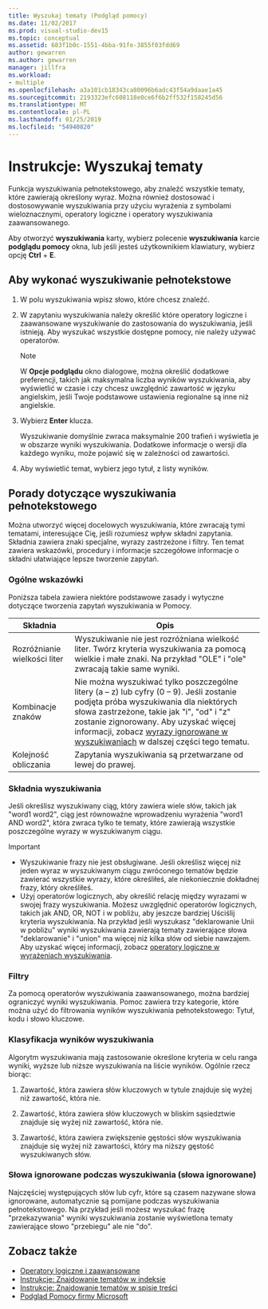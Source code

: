 ```yaml
---
title: Wyszukaj tematy (Podgląd pomocy)
ms.date: 11/02/2017
ms.prod: visual-studio-dev15
ms.topic: conceptual
ms.assetid: 683f1b0c-1551-4bba-91fe-3855f03fdd69
author: gewarren
ms.author: gewarren
manager: jillfra
ms.workload:
- multiple
ms.openlocfilehash: a3a101cb18343ca80096b6adc43f54a9daae1a45
ms.sourcegitcommit: 2193323efc608118e0ce6f6b2ff532f158245d56
ms.translationtype: MT
ms.contentlocale: pl-PL
ms.lasthandoff: 01/25/2019
ms.locfileid: "54940820"
---
```

# <a name="how-to-search-for-topics"></a>Instrukcje: Wyszukaj tematy

Funkcja wyszukiwania pełnotekstowego, aby znaleźć wszystkie tematy, które zawierają określony wyraz. Można również dostosować i dostosowywanie wyszukiwania przy użyciu wyrażenia z symbolami wieloznacznymi, operatory logiczne i operatory wyszukiwania zaawansowanego.

Aby otworzyć **wyszukiwania** karty, wybierz polecenie **wyszukiwania** karcie **podglądu pomocy** okna, lub jeśli jesteś użytkownikiem klawiatury, wybierz opcję **Ctrl** + **E**.

## <a name="to-perform-a-full-text-search"></a>Aby wykonać wyszukiwanie pełnotekstowe

1.  W polu wyszukiwania wpisz słowo, które chcesz znaleźć.

2.  W zapytaniu wyszukiwania należy określić które operatory logiczne i zaawansowane wyszukiwanie do zastosowania do wyszukiwania, jeśli istnieją. Aby wyszukać wszystkie dostępne pomocy, nie należy używać operatorów.

    > [!NOTE]
    > W **Opcje podglądu** okno dialogowe, można określić dodatkowe preferencji, takich jak maksymalna liczba wyników wyszukiwania, aby wyświetlić w czasie i czy chcesz uwzględnić zawartość w języku angielskim, jeśli Twoje podstawowe ustawienia regionalne są inne niż angielskie.

3.  Wybierz **Enter** klucza.

     Wyszukiwanie domyślnie zwraca maksymalnie 200 trafień i wyświetla je w obszarze wyniki wyszukiwania. Dodatkowe informacje o wersji dla każdego wyniku, może pojawić się w zależności od zawartości.

4.  Aby wyświetlić temat, wybierz jego tytuł, z listy wyników.

## <a name="full-text-search-tips"></a>Porady dotyczące wyszukiwania pełnotekstowego

Można utworzyć więcej docelowych wyszukiwania, które zwracają tymi tematami, interesujące Cię, jeśli rozumiesz wpływ składni zapytania. Składnia zawiera znaki specjalne, wyrazy zastrzeżone i filtry. Ten temat zawiera wskazówki, procedury i informacje szczegółowe informacje o składni ułatwiające lepsze tworzenie zapytań.

### <a name="general-guidelines"></a>Ogólne wskazówki

Poniższa tabela zawiera niektóre podstawowe zasady i wytyczne dotyczące tworzenia zapytań wyszukiwania w Pomocy.

|Składnia|Opis|
|------------|-----------------|
|Rozróżnianie wielkości liter|Wyszukiwanie nie jest rozróżniana wielkość liter. Twórz kryteria wyszukiwania za pomocą wielkie i małe znaki. Na przykład "OLE" i "ole" zwracają takie same wyniki.|
|Kombinacje znaków|Nie można wyszukiwać tylko poszczególne litery (a – z) lub cyfry (0 – 9). Jeśli zostanie podjęta próba wyszukiwania dla niektórych słowa zastrzeżone, takie jak "i", "od" i "z" zostanie zignorowany. Aby uzyskać więcej informacji, zobacz [wyrazy ignorowane w wyszukiwaniach](#stopwords) w dalszej części tego tematu.|
|Kolejność obliczania|Zapytania wyszukiwania są przetwarzane od lewej do prawej.|

### <a name="search-syntax"></a>Składnia wyszukiwania

Jeśli określisz wyszukiwany ciąg, który zawiera wiele słów, takich jak "word1 word2", ciąg jest równoważne wprowadzeniu wyrażenia "word1 AND word2", która zwraca tylko te tematy, które zawierają wszystkie poszczególne wyrazy w wyszukiwanym ciągu.

> [!IMPORTANT]
> - Wyszukiwanie frazy nie jest obsługiwane. Jeśli określisz więcej niż jeden wyraz w wyszukiwanym ciągu zwróconego tematów będzie zawierać wszystkie wyrazy, które określiłeś, ale niekoniecznie dokładnej frazy, który określiłeś.
> - Użyj operatorów logicznych, aby określić relację między wyrazami w swojej frazy wyszukiwania. Możesz uwzględnić operatorów logicznych, takich jak AND, OR, NOT i w pobliżu, aby jeszcze bardziej Uściślij kryteria wyszukiwania. Na przykład jeśli wyszukasz "deklarowanie Unii w pobliżu" wyniki wyszukiwania zawierają tematy zawierające słowa "deklarowanie" i "union" ma więcej niż kilka słów od siebie nawzajem. Aby uzyskać więcej informacji, zobacz [operatory logiczne w wyrażeniach wyszukiwania](../help-viewer/logical-operators-search-expressions.md).

### <a name="filters"></a>Filtry

Za pomocą operatorów wyszukiwania zaawansowanego, można bardziej ograniczyć wyniki wyszukiwania. Pomoc zawiera trzy kategorie, które można użyć do filtrowania wyników wyszukiwania pełnotekstowego: Tytuł, kodu i słowo kluczowe.

### <a name="ranking-of-search-results"></a>Klasyfikacja wyników wyszukiwania

Algorytm wyszukiwania mają zastosowanie określone kryteria w celu ranga wyniki, wyższe lub niższe wyszukiwania na liście wyników. Ogólnie rzecz biorąc:

1.  Zawartość, która zawiera słów kluczowych w tytule znajduje się wyżej niż zawartość, która nie.

2.  Zawartość, która zawiera słów kluczowych w bliskim sąsiedztwie znajduje się wyżej niż zawartość, która nie.

3.  Zawartość, która zawiera zwiększenie gęstości słów wyszukiwania znajduje się wyżej niż zawartości, który ma niższy gęstość wyszukiwanych słów.

### <a name="stopwords"> Słowa ignorowane podczas wyszukiwania (słowa ignorowane) </a>

Najczęściej występujących słów lub cyfr, które są czasem nazywane słowa ignorowane, automatycznie są pomijane podczas wyszukiwania pełnotekstowego. Na przykład jeśli możesz wyszukać frazę "przekazywania" wyniki wyszukiwania zostanie wyświetlona tematy zawierające słowo "przebiegu" ale nie "do".

## <a name="see-also"></a>Zobacz także

- [Operatory logiczne i zaawansowane](../help-viewer/logical-operators-search-expressions.md)
- [Instrukcje: Znajdowanie tematów w indeksie](../help-viewer/find-topics-index.md)
- [Instrukcje: Znajdowanie tematów w spisie treści](../help-viewer/find-topics-toc.md)
- [Podgląd Pomocy firmy Microsoft](../help-viewer/overview.md)